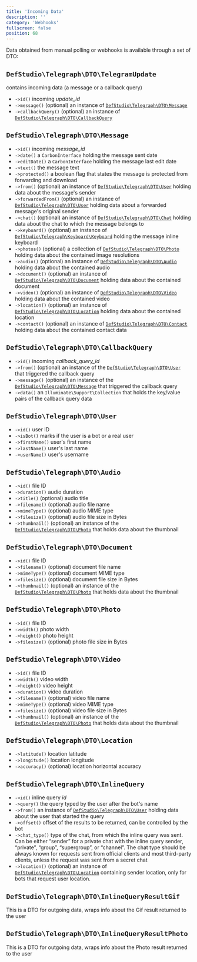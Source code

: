 ```yaml
---
title: 'Incoming Data'
description: ''
category: 'Webhooks'
fullscreen: false 
position: 68
---
```


Data obtained from manual polling or webhooks is available through a set of DTO:

## `DefStudio\Telegraph\DTO\TelegramUpdate`

contains incoming data (a message or a callback query)

- `->id()` incoming _update_id_
- `->message()` (optional) an instance of [`DefStudio\Telegraph\DTO\Message`](webhooks/dto#defstudio-telegraph-dto-message) 
- `->callbackQuery()` (optional) an instance of [`DefStudio\Telegraph\DTO\CallbackQuery`](webhooks/dto#defstudio-telegraph-dto-callback-query)


## `DefStudio\Telegraph\DTO\Message`

- `->id()` incoming _message_id_
- `->date()` a `CarbonInterface` holding the message sent date
- `->editDate()` a `CarbonInterface` holding the message last edit date
- `->text()` the message text
- `->protected()` a boolean flag that states the message is protected from forwarding and download
- `->from()` (optional) an instance of [`DefStudio\Telegraph\DTO\User`](webhooks/dto#defstudio-telegraph-dto-user) holding data about the message's sender
- `->forwardedFrom()` (optional) an instance of [`DefStudio\Telegraph\DTO\User`](webhooks/dto#defstudio-telegraph-dto-user) holding data about a forwarded message's original sender
- `->chat()` (optional) an instance of [`DefStudio\Telegraph\DTO\Chat`](webhooks/dto#defstudio-telegraph-dto-chat) holding data about the chat to which the message belongs to 
- `->keyboard()` (optional) an instance of [`DefStudio\Telegraph\Keyboard\Keyboard`](feature/keyboards) holding the message inline keyboard 
- `->photos()` (optional) a collection of [`DefStudio\Telegraph\DTO\Photo`](webhooks/dto#defstudio-telegraph-dto-photo) holding data about the contained image resolutions
- `->audio()` (optional) an instance of [`DefStudio\Telegraph\DTO\Audio`](webhooks/dto#defstudio-telegraph-dto-photo) holding data about the contained audio
- `->document()` (optional) an instance of [`DefStudio\Telegraph\DTO\Document`](webhooks/dto#defstudio-telegraph-dto-photo) holding data about the contained document
- `->video()` (optional) an instance of [`DefStudio\Telegraph\DTO\Video`](webhooks/dto#defstudio-telegraph-dto-photo) holding data about the contained video
- `->location()` (optional) an instance of [`DefStudio\Telegraph\DTO\Location`](webhooks/dto#defstudio-telegraph-dto-photo) holding data about the contained location
- `->contact()` (optional) an instance of [`DefStudio\Telegraph\DTO\Contact`](webhooks/dto#defstudio-telegraph-dto-photo) holding data about the contained contact data


## `DefStudio\Telegraph\DTO\CallbackQuery`

- `->id()` incoming _callback_query_id_
- `->from()` (optional) an instance of the [`DefStudio\Telegraph\DTO\User`](webhooks/dto#defstudio-telegraph-dto-user) that triggered the callback query
- `->message()` (optional) an instance of the [`DefStudio\Telegraph\DTO\Message`](webhooks/dto#defstudio-telegraph-dto-message) that triggered the callback query
- `->data()` an `Illuminate\Support\Collection` that holds the key/value pairs of the callback query data


## `DefStudio\Telegraph\DTO\User`

- `->id()` user ID
- `->isBot()` marks if the user is a bot or a real user
- `->firstName()` user's first name 
- `->lastName()` user's last name 
- `->userName()` user's username 

## `DefStudio\Telegraph\DTO\Audio`

- `->id()` file ID
- `->duration()` audio duration
- `->title()` (optional) audio title
- `->filename()` (optional) audio file name
- `->mimeType()` (optional) audio MIME type
- `->filesize()` (optional) audio file size in Bytes
- `->thumbnail()` (optional) an instance of the [`DefStudio\Telegraph\DTO\Photo`](webhooks/dto#defstudio-telegraph-dto-photo) that holds data about the thumbnail

## `DefStudio\Telegraph\DTO\Document`

- `->id()` file ID
- `->filename()` (optional) document file name
- `->mimeType()` (optional) document MIME type
- `->filesize()` (optional) document file size in Bytes
- `->thumbnail()` (optional) an instance of the [`DefStudio\Telegraph\DTO\Photo`](webhooks/dto#defstudio-telegraph-dto-photo) that holds data about the thumbnail

## `DefStudio\Telegraph\DTO\Photo`

- `->id()` file ID
- `->width()` photo width
- `->height()` photo height
- `->filesize()` (optional) photo file size in Bytes

## `DefStudio\Telegraph\DTO\Video`

- `->id()` file ID
- `->width()` video width
- `->height()` video height
- `->duration()` video duration
- `->filename()` (optional) video file name
- `->mimeType()` (optional) video MIME type
- `->filesize()` (optional) video file size in Bytes
- `->thumbnail()` (optional) an instance of the [`DefStudio\Telegraph\DTO\Photo`](webhooks/dto#defstudio-telegraph-dto-photo) that holds data about the thumbnail

## `DefStudio\Telegraph\DTO\Location`

- `->latitude()` location latitude
- `->longitude()` location longitude
- `->accuracy()` (optional) location horizontal accuracy


## `DefStudio\Telegraph\DTO\InlineQuery`

- `->id()` inline query _id_
- `->query()` the query typed by the user after the bot's name
- `->from()` an instance of [`DefStudio\Telegraph\DTO\User`](webhooks/dto#defstudio-telegraph-dto-user) holding data about the user that started the query
- `->offset()` offset of the results to be returned, can be controlled by the bot
- `->chat_type()` type of the chat, from which the inline query was sent. Can be either “sender” for a private chat with the inline query sender, “private”, “group”, “supergroup”, or “channel”. The chat type should be always known for requests sent from official clients and most third-party clients, unless the request was sent from a secret chat
- `->location()` (optional) an instance of [`DefStudio\Telegraph\DTO\Location`](webhooks/dto#defstudio-telegraph-dto-photo) containing sender location, only for bots that request user location.

## `DefStudio\Telegraph\DTO\InlineQueryResultGif`

This is a DTO for outgoing data, wraps info about the Gif result returned to the user

## `DefStudio\Telegraph\DTO\InlineQueryResultPhoto`

This is a DTO for outgoing data, wraps info about the Photo result returned to the user
